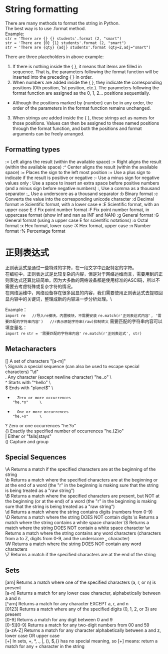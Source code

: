 # String formatting
There are many methods to format the string in Python.\
The best way is to use .format method.\
Example:\
`str = 'There are {} {} students'.format (2, "smart")`\
`str = 'There are {0} {1} students'.format (2, "smart")`\
`str = 'There are {qty} {adj} students'.format (qty=2,adj="smart")`

There are three placeholders in above example:
1) If there is nothing inside the { }, it means that items are filled in sequence. That is, the parameters following the format function will be inserted into the preceding { } in order.
2) When numbers are added inside the { }, they indicate the corresponding positions (0th position, 1st position, etc.). The parameters following the format function are assigned as the 0, 1, 2... positions sequentially.
* Although the positions marked by {number} can be in any order, the order of the parameters in the format function remains unchanged.
3) When strings are added inside the { }, these strings act as names for those positions. Values can then be assigned to these named positions through the format function, and both the positions and format arguments can be freely arranged.
## Formatting types
:<		Left aligns the result (within the available space)
:>		Right aligns the result (within the available space)
:^		Center aligns the result (within the available space)
:=		Places the sign to the left most position
:+		Use a plus sign to indicate if the result is positive or negative
:-		Use a minus sign for negative values only
: 		Use a space to insert an extra space before positive numbers (and a minus sign before negative numbers)
:,		Use a comma as a thousand separator
:_		Use a underscore as a thousand separator
:b		Binary format
:c		Converts the value into the corresponding unicode character
:d		Decimal format
:e		Scientific format, with a lower case e
:E		Scientific format, with an upper case E
:f		Fix point number format
:F		Fix point number format, in uppercase format (show inf and nan as INF and NAN)
:g		General format
:G		General format (using a upper case E for scientific notations)
:o		Octal format
:x		Hex format, lower case
:X		Hex format, upper case
:n		Number format
:%		Percentage format


# 正则表达式
正则表达式是通过一些特殊的字符，在一段文字中匹配特定的字符。\
在编程中，正则表达式是比较复杂的内容，但是对于网络运维而言，需要用到的正则表达式还算比较简单。因为大多数的网络设备都是使用标准的ASCI码，所以不需要去考虑特殊或复杂字符的情况。\
在网络运维中，网络设备存在很多回显的内容，我们需要使用正则表达式去提取回显内容中的关键词，整理成新的内容进一步分析处理。\

Example：\
`import re   //导入re模块，内置模块，不需要安装`
`re.match(r'正则表达式内容', '需要匹配的字符串内容')   //r表示原始字符串(raw)抑制转义`
需要匹配的字符串内容可以填变量名：\
`import re`
`str = '需要匹配的字符串内容'`
`re.match(r'正则表达式', str)`

## Metacharacters
[]	    A set of characters	                                                            "[a-m]"	    \
\	    Signals a special sequence (can also be used to escape special characters)	    "\d"	    \
.	    Any character (except newline character)	                                    "he..o"     \	
^	    Starts with	                                                                    "^hello"    \	
$	    Ends with	                                                                    "planet$"   \	
*	    Zero or more occurrences	                                                    "he.*o"	    \
+	    One or more occurrences	                                                        "he.+o"	    \
?	    Zero or one occurrences	                                                        "he.?o"	    \
{}	    Exactly the specified number of occurrences	                                    "he.{2}o"	    \
|	    Either or	                                                                    "falls|stays"	\
()	    Capture and group

## Special Sequences
\A	    Returns a match if the specified characters are at the beginning of the string	              	
\b	    Returns a match where the specified characters are at the beginning or at the end of a word
        (the "r" in the beginning is making sure that the string is being treated as a "raw string")	   
\B	    Returns a match where the specified characters are present, but NOT at the beginning (or at the end) of a word
        (the "r" in the beginning is making sure that the string is being treated as a "raw string")	   
\d	    Returns a match where the string contains digits (numbers from 0-9)	                         	
\D	    Returns a match where the string DOES NOT contain digits
\s	    Returns a match where the string contains a white space character
\S	    Returns a match where the string DOES NOT contain a white space character
\w	    Returns a match where the string contains any word characters 
        (characters from a to Z, digits from 0-9, and the underscore _ character)	
\W	    Returns a match where the string DOES NOT contain any word characters	
\Z	    Returns a match if the specified characters are at the end of the string	

## Sets
[arn]	    Returns a match where one of the specified characters (a, r, or n) is present	
[a-n]	    Returns a match for any lower case character, alphabetically between a and n	
[^arn]	    Returns a match for any character EXCEPT a, r, and n	
[0123]	    Returns a match where any of the specified digits (0, 1, 2, or 3) are present	
[0-9]	    Returns a match for any digit between 0 and 9	
[0-5][0-9]	Returns a match for any two-digit numbers from 00 and 59	
[a-zA-Z]	Returns a match for any character alphabetically between a and z, lower case OR upper case	
[+]	        In sets, +, *, ., |, (), $,{} has no special meaning, so [+] means: return a match for any + character in the string









